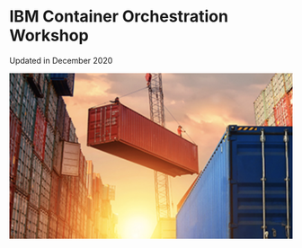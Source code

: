 
# IBM Container Orchestration Workshop

Updated in December 2020

![img](images/image-20181018184328603.png)



